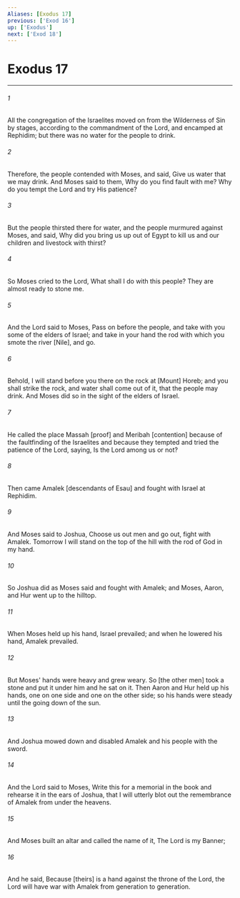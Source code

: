 ```yaml
---
Aliases: [Exodus 17]
previous: ['Exod 16']
up: ['Exodus']
next: ['Exod 18']
---
```

# Exodus 17

***

###### 1 

All the congregation of the Israelites moved on from the Wilderness of Sin by stages, according to the commandment of the Lord, and encamped at Rephidim; but there was no water for the people to drink. 

###### 2 

Therefore, the people contended with Moses, and said, Give us water that we may drink. And Moses said to them, Why do you find fault with me? Why do you tempt the Lord and try His patience? 

###### 3 

But the people thirsted there for water, and the people murmured against Moses, and said, Why did you bring us up out of Egypt to kill us and our children and livestock with thirst? 

###### 4 

So Moses cried to the Lord, What shall I do with this people? They are almost ready to stone me. 

###### 5 

And the Lord said to Moses, Pass on before the people, and take with you some of the elders of Israel; and take in your hand the rod with which you smote the river [Nile], and go. 

###### 6 

Behold, I will stand before you there on the rock at [Mount] Horeb; and you shall strike the rock, and water shall come out of it, that the people may drink. And Moses did so in the sight of the elders of Israel. 

###### 7 

He called the place Massah [proof] and Meribah [contention] because of the faultfinding of the Israelites and because they tempted and tried the patience of the Lord, saying, Is the Lord among us or not? 

###### 8 

Then came Amalek [descendants of Esau] and fought with Israel at Rephidim. 

###### 9 

And Moses said to Joshua, Choose us out men and go out, fight with Amalek. Tomorrow I will stand on the top of the hill with the rod of God in my hand. 

###### 10 

So Joshua did as Moses said and fought with Amalek; and Moses, Aaron, and Hur went up to the hilltop. 

###### 11 

When Moses held up his hand, Israel prevailed; and when he lowered his hand, Amalek prevailed. 

###### 12 

But Moses' hands were heavy and grew weary. So [the other men] took a stone and put it under him and he sat on it. Then Aaron and Hur held up his hands, one on one side and one on the other side; so his hands were steady until the going down of the sun. 

###### 13 

And Joshua mowed down and disabled Amalek and his people with the sword. 

###### 14 

And the Lord said to Moses, Write this for a memorial in the book and rehearse it in the ears of Joshua, that I will utterly blot out the remembrance of Amalek from under the heavens. 

###### 15 

And Moses built an altar and called the name of it, The Lord is my Banner; 

###### 16 

And he said, Because [theirs] is a hand against the throne of the Lord, the Lord will have war with Amalek from generation to generation.
